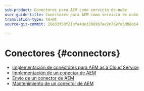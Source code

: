 ```yaml
---
sub-product: Conectores para AEM como servicio de nube
user-guide-title: Conectores para AEM como servicio de nube
translation-type: tm+mt
source-git-commit: 26833f59f21efa4de33969b7ae2e782fe5db8a14

---
```



# Conectores {#connectors}

+ [Implementación de conectores para AEM as a Cloud Service](/help/connectors/home.md)
+ [Implementación de un conector de AEM](implement.md)
+ [Envío de un conector de AEM](submit.md)
+ [Mantenimiento de un conector de AEM](maintain.md)
